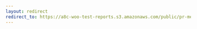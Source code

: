 ```yaml
---
layout: redirect
redirect_to: https://a8c-woo-test-reports.s3.amazonaws.com/public/pr-merge/38566/e2e/index.html
---
```

